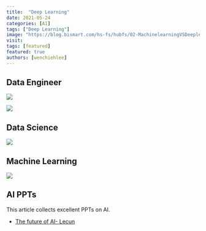 ```yaml
---
title:  "Deep Learning"
date: 2021-05-24
categories: [AI]
tags: ["Deep Learning"]
image: "https://blog.bismart.com/hs-fs/hubfs/02-MachinelearningVSDeeplearning_Mesa%20de%20trabajo%201%20copia%202_Mesa%20de%20trabajo%201%20copia%202.jpg?width=1755&name=02-MachinelearningVSDeeplearning_Mesa%20de%20trabajo%201%20copia%202_Mesa%20de%20trabajo%201%20copia%202.jpg"
visit:
tags: [featured]
featured: true
authors: [wenchiehlee]
---
```


## Data Engineer

[![](https://www.googleapis.com/download/storage/v1/b/kaggle-forum-message-attachments/o/inbox%2F4440537%2F0c4776ad1bbea2a6170218a74f090697%2Froadmap.png?generation=1610806571941520&alt=media)](https://www.kaggle.com/getting-started/211797)

[![](https://www.googleapis.com/download/storage/v1/b/kaggle-forum-message-attachments/o/inbox%2F4440537%2F18696aadc28d2c4e3c605daa3dff7bff%2Fsnapseed-01.jpeg?generation=1610797347983636&alt=media)](https://www.kaggle.com/getting-started/211797)

## Data Science

[![](https://www.googleapis.com/download/storage/v1/b/kaggle-forum-message-attachments/o/inbox%2F4440537%2Ff7e0ec8768b70877d8045858a896bd42%2Fprob.png?generation=1610797178024628&alt=media)](https://www.kaggle.com/getting-started/211797)

## Machine Learning

[![](https://www.googleapis.com/download/storage/v1/b/kaggle-forum-message-attachments/o/inbox%2F4440537%2Fa717c1758e1061d3b8524ad4cf495795%2Fml.png?generation=1610797250777303&alt=media)](https://www.kaggle.com/getting-started/211797)

## AI PPTs

This article collects excellent PPTs on AI.

* [The future of AI- Lecun](https://l.facebook.com/l.php?u=https%3A%2F%2Fdrive.google.com%2Ffile%2Fd%2F1zBlldmraRKso_SzN7iioZiPbihdrB6Wv%2Fview%3Fusp%3Ddrivesdk%26fbclid%3DIwAR2W0OcHpowhpXUxDOLfkZFyVgf0mN-4gpqiJJLb5gW3ByIbB9MMPknF5Q8&h=AT2beUv5ddP_EXDj_sQjzaGHvIlG0qn1RIJup9ZslVfBEjnrHJEoBaR-ac_niJm-J-FsF_T8iUcJE9Nn7WQsBOiqdTh5eBaKQGaCJTwj8xet_w7Lpqoyz1jHkxMMNwcrVA&__tn__=-UK-R&c[0]=AT0czdiGTSfl1VLr0sGfsbeDRhtsw8L5UiaLs33WpQRhSx_he_P3D1n8VJXVDMB76ugr2K2qT31XMT_3_X39DGkLd2JOVzlLM3vXPHBbXP2KDuGkaIXwy8MZOTNiUT0516T--UTA45oVtH1_hvRYeuF7Eq5xN3js4DwZe2-kCr1RFfYXgQYRnJlZ4UuFVZtS6ce06kO7g-z3)